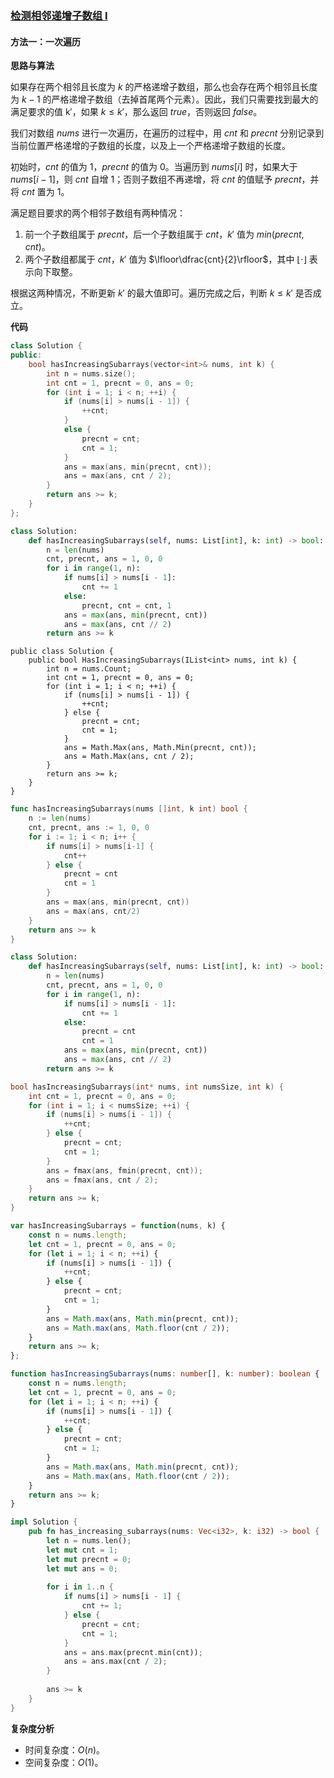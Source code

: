 ### [检测相邻递增子数组 I](https://leetcode.cn/problems/adjacent-increasing-subarrays-detection-i/solutions/3801862/jian-ce-xiang-lin-di-zeng-zi-shu-zu-i-by-njbb/)

#### 方法一：一次遍历

**思路与算法**

如果存在两个相邻且长度为 $k$ 的严格递增子数组，那么也会存在两个相邻且长度为 $k-1$ 的严格递增子数组（去掉首尾两个元素）。因此，我们只需要找到最大的满足要求的值 k′，如果 $k\le k′$，那么返回 $true$，否则返回 $false$。

我们对数组 $nums$ 进行一次遍历，在遍历的过程中，用 $cnt$ 和 $precnt$ 分别记录到当前位置严格递增的子数组的长度，以及上一个严格递增子数组的长度。

初始时，$cnt$ 的值为 $1$，$precnt$ 的值为 $0$。当遍历到 $nums[i]$ 时，如果大于 $nums[i-1]$，则 $cnt$ 自增 $1$；否则子数组不再递增，将 $cnt$ 的值赋予 $precnt$，并将 $cnt$ 置为 $1$。

满足题目要求的两个相邻子数组有两种情况：

1. 前一个子数组属于 $precnt$，后一个子数组属于 $cnt$，$k′$ 值为 $min(precnt,cnt)$。
2. 两个子数组都属于 $cnt$，$k′$ 值为 $\lfloor\dfrac{cnt}{2}\rfloor$，其中 $\lfloor \cdot \rfloor$ 表示向下取整。

根据这两种情况，不断更新 $k′$ 的最大值即可。遍历完成之后，判断 $k\le k′$ 是否成立。

**代码**

```C++
class Solution {
public:
    bool hasIncreasingSubarrays(vector<int>& nums, int k) {
        int n = nums.size();
        int cnt = 1, precnt = 0, ans = 0;
        for (int i = 1; i < n; ++i) {
            if (nums[i] > nums[i - 1]) {
                ++cnt;
            }
            else {
                precnt = cnt;
                cnt = 1;
            }
            ans = max(ans, min(precnt, cnt));
            ans = max(ans, cnt / 2);
        }
        return ans >= k;
    }
};
```

```Python
class Solution:
    def hasIncreasingSubarrays(self, nums: List[int], k: int) -> bool:
        n = len(nums)
        cnt, precnt, ans = 1, 0, 0
        for i in range(1, n):
            if nums[i] > nums[i - 1]:
                cnt += 1
            else:
                precnt, cnt = cnt, 1
            ans = max(ans, min(precnt, cnt))
            ans = max(ans, cnt // 2)
        return ans >= k
```

```CSharp
public class Solution {
    public bool HasIncreasingSubarrays(IList<int> nums, int k) {
        int n = nums.Count;
        int cnt = 1, precnt = 0, ans = 0;
        for (int i = 1; i < n; ++i) {
            if (nums[i] > nums[i - 1]) {
                ++cnt;
            } else {
                precnt = cnt;
                cnt = 1;
            }
            ans = Math.Max(ans, Math.Min(precnt, cnt));
            ans = Math.Max(ans, cnt / 2);
        }
        return ans >= k;
    }
}
```

```Go
func hasIncreasingSubarrays(nums []int, k int) bool {
    n := len(nums)
    cnt, precnt, ans := 1, 0, 0
    for i := 1; i < n; i++ {
        if nums[i] > nums[i-1] {
            cnt++
        } else {
            precnt = cnt
            cnt = 1
        }
        ans = max(ans, min(precnt, cnt))
        ans = max(ans, cnt/2)
    }
    return ans >= k
}
```

```Python
class Solution:
    def hasIncreasingSubarrays(self, nums: List[int], k: int) -> bool:
        n = len(nums)
        cnt, precnt, ans = 1, 0, 0
        for i in range(1, n):
            if nums[i] > nums[i - 1]:
                cnt += 1
            else:
                precnt = cnt
                cnt = 1
            ans = max(ans, min(precnt, cnt))
            ans = max(ans, cnt // 2)
        return ans >= k
```

```C
bool hasIncreasingSubarrays(int* nums, int numsSize, int k) {
    int cnt = 1, precnt = 0, ans = 0;
    for (int i = 1; i < numsSize; ++i) {
        if (nums[i] > nums[i - 1]) {
            ++cnt;
        } else {
            precnt = cnt;
            cnt = 1;
        }
        ans = fmax(ans, fmin(precnt, cnt));
        ans = fmax(ans, cnt / 2);
    }
    return ans >= k;
}
```

```JavaScript
var hasIncreasingSubarrays = function(nums, k) {
    const n = nums.length;
    let cnt = 1, precnt = 0, ans = 0;
    for (let i = 1; i < n; ++i) {
        if (nums[i] > nums[i - 1]) {
            ++cnt;
        } else {
            precnt = cnt;
            cnt = 1;
        }
        ans = Math.max(ans, Math.min(precnt, cnt));
        ans = Math.max(ans, Math.floor(cnt / 2));
    }
    return ans >= k;
};
```

```TypeScript
function hasIncreasingSubarrays(nums: number[], k: number): boolean {
    const n = nums.length;
    let cnt = 1, precnt = 0, ans = 0;
    for (let i = 1; i < n; ++i) {
        if (nums[i] > nums[i - 1]) {
            ++cnt;
        } else {
            precnt = cnt;
            cnt = 1;
        }
        ans = Math.max(ans, Math.min(precnt, cnt));
        ans = Math.max(ans, Math.floor(cnt / 2));
    }
    return ans >= k;
}
```

```Rust
impl Solution {
    pub fn has_increasing_subarrays(nums: Vec<i32>, k: i32) -> bool {
        let n = nums.len();
        let mut cnt = 1;
        let mut precnt = 0;
        let mut ans = 0;
        
        for i in 1..n {
            if nums[i] > nums[i - 1] {
                cnt += 1;
            } else {
                precnt = cnt;
                cnt = 1;
            }
            ans = ans.max(precnt.min(cnt));
            ans = ans.max(cnt / 2);
        }
        
        ans >= k
    }
}
```

**复杂度分析**

- 时间复杂度：$O(n)$。
- 空间复杂度：$O(1)$。
